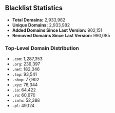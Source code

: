 ## Blacklist Statistics

- **Total Domains:** 2,933,982
- **Unique Domains:** 2,933,982
- **Added Domains Since Last Version:** 902,151
- **Removed Domains Since Last Version:** 990,085

### Top-Level Domain Distribution

-  `.com`: 1,287,353
-  `.org`: 239,397
-  `.net`: 182,346
-  `.top`: 93,541
-  `.shop`: 77,902
-  `.xyz`: 76,344
-  `.io`: 64,422
-  `.ru`: 60,670
-  `.info`: 52,388
-  `.pl`: 49,124
